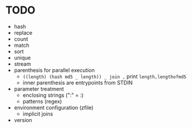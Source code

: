 # TODO
- hash
- replace
- count
- match
- sort
- unique
- stream
- parenthesis for parallel execution
  - `((length) (hash md5 _ length)) _ join ,` print `length,lengthofmd5`
  - inner parenthesis are entrypoints from STDIN
- parameter treatment
  - enclosing strings (":" = :)
  - patterns (regex)
- environment configuration (zfile)
  - implicit joins
- version
